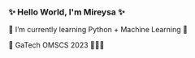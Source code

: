 ### ✨ Hello World, I'm Mireysa ✨

🐍 I’m currently learning Python + Machine Learning 🤖

🐝 GaTech OMSCS 2023 👩🏻‍💻
